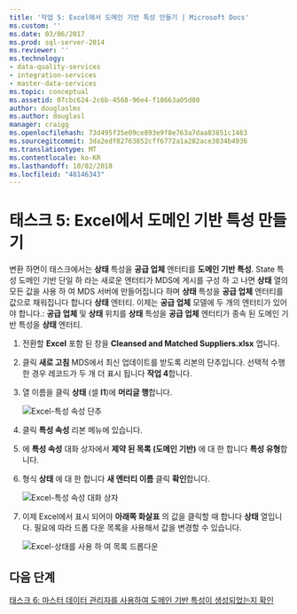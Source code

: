 ```yaml
---
title: '작업 5: Excel에서 도메인 기반 특성 만들기 | Microsoft Docs'
ms.custom: ''
ms.date: 03/06/2017
ms.prod: sql-server-2014
ms.reviewer: ''
ms.technology:
- data-quality-services
- integration-services
- master-data-services
ms.topic: conceptual
ms.assetid: 07cbc624-2c6b-4568-96e4-f18663a05d80
author: douglaslms
ms.author: douglasl
manager: craigg
ms.openlocfilehash: 73d495f35e09ce893e9f8e763a7daa83851c1463
ms.sourcegitcommit: 3da2edf82763852cff6772a1a282ace3034b4936
ms.translationtype: MT
ms.contentlocale: ko-KR
ms.lasthandoff: 10/02/2018
ms.locfileid: "48146343"
---
```

# <a name="task-5-creating-a-domain-based-attribute-from-excel"></a>태스크 5: Excel에서 도메인 기반 특성 만들기
  변환 하면이 태스크에서는 **상태** 특성을 **공급 업체** 엔터티를 **도메인 기반 특성**. State 특성 도메인 기반 단일 하 라는 새로운 엔터티가 MDS에 게시를 구성 하 고 나면 **상태** 열의 모든 값을 사용 하 여 MDS 서버에 만들어집니다 하며 **상태** 특성을 **공급 업체** 엔터티를 값으로 채워집니다 합니다 **상태** 엔터티. 이제는 **공급 업체** 모델에 두 개의 엔터티가 있어야 합니다.: **공급 업체** 및 **상태** 위치를 **상태** 특성을  **공급 업체** 엔터티가 종속 된 도메인 기반 특성을 **상태** 엔터티.  
  
1.  전환할 **Excel** 포함 된 창을 **Cleansed and Matched Suppliers.xlsx** 엽니다.  
  
2.  클릭 **새로 고침** MDS에서 최신 업데이트를 받도록 리본의 단추입니다. 선택적 수행한 경우 레코드가 두 개 더 표시 됩니다 **작업 4**합니다.  
  
3.  열 이름을 클릭 **상태** (셀 **I1**)에 **머리글 행**합니다.  
  
     ![Excel-특성 속성 단추](../../2014/tutorials/media/et-creatingadomainbasedattributefromexcel-01.jpg "Excel-특성 속성 단추")  
  
4.  클릭 **특성 속성** 리본 메뉴에 있습니다.  
  
5.  에 **특성 속성** 대화 상자에서 **제약 된 목록 (도메인 기반)** 에 대 한 합니다 **특성 유형**합니다.  
  
6.  형식 **상태** 에 대 한 합니다 **새 엔터티 이름** 클릭 **확인**합니다.  
  
     ![Excel-특성 속성 대화 상자](../../2014/tutorials/media/et-creatingadomainbasedattributefromexcel-02.jpg "Excel-특성 속성 대화 상자")  
  
7.  이제 Excel에서 표시 되어야 **아래쪽 화살표** 의 값을 클릭할 때 합니다 **상태** 열입니다. 필요에 따라 드롭 다운 목록을 사용해서 값을 변경할 수 있습니다.  
  
     ![Excel-상태를 사용 하 여 목록 드롭다운](../../2014/tutorials/media/et-creatingadomainbasedattributefromexcel-03.jpg "Excel-상태를 사용 하 여 목록 드롭다운")  
  
## <a name="next-step"></a>다음 단계  
 [태스크 6: 마스터 데이터 관리자를 사용하여 도메인 기반 특성이 생성되었는지 확인](../../2014/tutorials/task-6-verify-domain-based-attribute-master-data-manager.md)  
  
  

